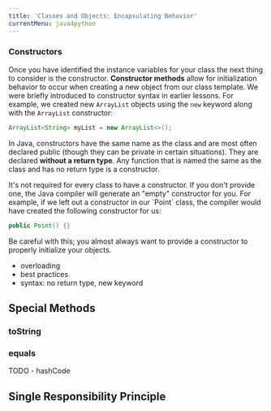 ```yaml
---
title: 'Classes and Objects: Encapsulating Behavior'
currentMenu: java4python
---
```


### Constructors

Once you have identified the instance variables for your class the next thing to consider is the constructor. **Constructor methods** allow for initialization behavior to occur when creating a new object from our class template. We were briefly introduced to constructor syntax in earlier lessons. For example, we created new `ArrayList` objects using the `new` keyword along with the `ArrayList` constructor:

```java
ArrayList<String> myList = new ArrayList<>();
```

In Java, constructors have the same name as the class and are most often declared public (though they can be private in certain situations). They are declared **without a return type**. Any function that is named the same as the class and has no return type is a constructor.

<aside class="aside-warning" markdown="1">
It's not required for every class to have a constructor. If you don't provide one, the Java compiler will generate an "empty" constructor for you. For example, if we left out a constructor in our `Point` class, the compiler would have created the following constructor for us:

```java
public Point() {}
```

Be careful with this; you almost always want to provide a constructor to properly initialize your objects.
</aside>

- overloading
- best practices
- syntax: no return type, new keyword

## Special Methods

### toString

### equals

<aside class="aside-pro-tip" markdown="1">
TODO - hashCode
</aside>

## Single Responsibility Principle
